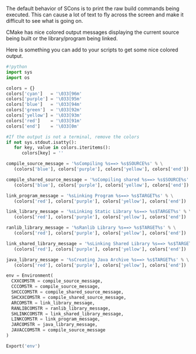 
The default behavior of SCons is to print the raw build commands being executed.  This can cause a lot of text to fly across the screen and make it difficult to see what is going on.   

CMake has nice colored output messages displaying the current source being built or the library/program being linked.   

Here is something you can add to your scripts to get some nice colored output. 


```python
#!python 
import sys
import os

colors = {}
colors['cyan']   = '\033[96m'
colors['purple'] = '\033[95m'
colors['blue']   = '\033[94m'
colors['green']  = '\033[92m'
colors['yellow'] = '\033[93m'
colors['red']    = '\033[91m'
colors['end']    = '\033[0m'

#If the output is not a terminal, remove the colors
if not sys.stdout.isatty():
   for key, value in colors.iteritems():
      colors[key] = ''

compile_source_message = '%sCompiling %s==> %s$SOURCE%s' % \
   (colors['blue'], colors['purple'], colors['yellow'], colors['end'])

compile_shared_source_message = '%sCompiling shared %s==> %s$SOURCE%s' % \
   (colors['blue'], colors['purple'], colors['yellow'], colors['end'])

link_program_message = '%sLinking Program %s==> %s$TARGET%s' % \
   (colors['red'], colors['purple'], colors['yellow'], colors['end'])

link_library_message = '%sLinking Static Library %s==> %s$TARGET%s' % \
   (colors['red'], colors['purple'], colors['yellow'], colors['end'])

ranlib_library_message = '%sRanlib Library %s==> %s$TARGET%s' % \
   (colors['red'], colors['purple'], colors['yellow'], colors['end'])

link_shared_library_message = '%sLinking Shared Library %s==> %s$TARGET%s' % \
   (colors['red'], colors['purple'], colors['yellow'], colors['end'])

java_library_message = '%sCreating Java Archive %s==> %s$TARGET%s' % \
   (colors['red'], colors['purple'], colors['yellow'], colors['end'])

env = Environment(
  CXXCOMSTR = compile_source_message,
  CCCOMSTR = compile_source_message,
  SHCCCOMSTR = compile_shared_source_message,
  SHCXXCOMSTR = compile_shared_source_message,
  ARCOMSTR = link_library_message,
  RANLIBCOMSTR = ranlib_library_message,
  SHLINKCOMSTR = link_shared_library_message,
  LINKCOMSTR = link_program_message,
  JARCOMSTR = java_library_message,
  JAVACCOMSTR = compile_source_message
)

Export('env')

```